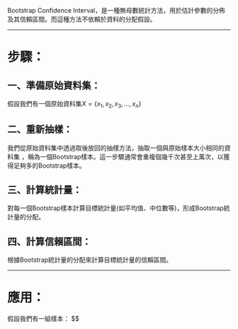Bootstrap Confidence Interval，是一種無母數統計方法，用於估計參數的分佈及其信賴區間。而這種方法不依賴於資料的分配假設。
- - -
# 步驟：
## 一、準備原始資料集：
假設我們有一個原始資料集$X=\left\lbrace x_1,x_2,x_3 ,\ldots ,x_n\right\rbrace$
## 二、重新抽樣：
我們從原始資料集中透過取後放回的抽樣方法，抽取一個與原始樣本大小相同的資料集
，稱為一個Bootstrap樣本。這一步驟通常會重複個幾千次甚至上萬次，以獲得足夠多的Bootstrap樣本。
## 三、計算統計量：
對每一個Bootstrap樣本計算目標統計量(如平均值、中位數等)，形成Bootstrap統計量的分配。
## 四、計算信賴區間：
根據Bootstrap統計量的分配來計算目標統計量的信賴區間。
- - - 
# 應用：
假設我們有一組樣本：
$$